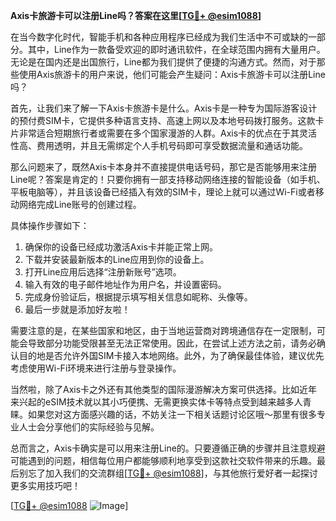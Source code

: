 **Axis卡旅游卡可以注册Line吗？答案在这里[[TG💪+ @esim1088](https://t.me/s/esim1088)]**

在当今数字化时代，智能手机和各种应用程序已经成为我们生活中不可或缺的一部分。其中，Line作为一款备受欢迎的即时通讯软件，在全球范围内拥有大量用户。无论是在国内还是出国旅行，Line都为我们提供了便捷的沟通方式。然而，对于那些使用Axis旅游卡的用户来说，他们可能会产生疑问：Axis卡旅游卡可以注册Line吗？

首先，让我们来了解一下Axis卡旅游卡是什么。Axis卡是一种专为国际游客设计的预付费SIM卡，它提供多种语言支持、高速上网以及本地号码拨打服务。这款卡片非常适合短期旅行者或需要在多个国家漫游的人群。Axis卡的优点在于其灵活性高、费用透明，并且无需绑定个人手机号码即可享受数据流量和通话功能。

那么问题来了，既然Axis卡本身并不直接提供电话号码，那它是否能够用来注册Line呢？答案是肯定的！只要你拥有一部支持移动网络连接的智能设备（如手机、平板电脑等），并且该设备已经插入有效的SIM卡，理论上就可以通过Wi-Fi或者移动网络完成Line账号的创建过程。

具体操作步骤如下：
1. 确保你的设备已经成功激活Axis卡并能正常上网。
2. 下载并安装最新版本的Line应用到你的设备上。
3. 打开Line应用后选择“注册新账号”选项。
4. 输入有效的电子邮件地址作为用户名，并设置密码。
5. 完成身份验证后，根据提示填写相关信息如昵称、头像等。
6. 最后一步就是添加好友啦！

需要注意的是，在某些国家和地区，由于当地运营商对跨境通信存在一定限制，可能会导致部分功能受限甚至无法正常使用。因此，在尝试上述方法之前，请务必确认目的地是否允许外国SIM卡接入本地网络。此外，为了确保最佳体验，建议优先考虑使用Wi-Fi环境来进行注册与登录操作。

当然啦，除了Axis卡之外还有其他类型的国际漫游解决方案可供选择。比如近年来兴起的eSIM技术就以其小巧便携、无需更换实体卡等特点受到越来越多人青睐。如果您对这方面感兴趣的话，不妨关注一下相关话题讨论区哦～那里有很多专业人士会分享他们的实际经验与见解。

总而言之，Axis卡确实是可以用来注册Line的。只要遵循正确的步骤并且注意规避可能遇到的问题，相信每位用户都能够顺利地享受到这款社交软件带来的乐趣。最后别忘了加入我们的交流群组[[TG💪+ @esim1088](https://t.me/s/esim1088)]，与其他旅行爱好者一起探讨更多实用技巧吧！

[[TG💪+ @esim1088](https://t.me/s/esim1088) ![Image](https://i.postimg.cc/4NQfJmqS/Snipaste-2025-05-13-00-14-12.png)]
